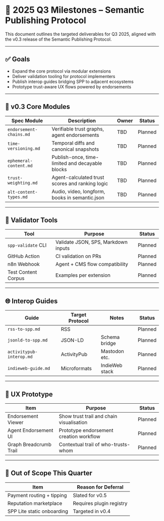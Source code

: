 # 📅 2025 Q3 Milestones – Semantic Publishing Protocol

This document outlines the targeted deliverables for Q3 2025, aligned with the v0.3 release of the Semantic Publishing Protocol.

---

## ✅ Goals
- Expand the core protocol via modular extensions
- Deliver validation tooling for protocol implementers
- Publish interop guides bridging SPP to adjacent ecosystems
- Prototype trust-aware UX flows powered by endorsements

---

## 🧱 v0.3 Core Modules

| Spec Module              | Description                                      | Owner | Status |
|--------------------------|--------------------------------------------------|-------|--------|
| `endorsement-chains.md` | Verifiable trust graphs, agent endorsements      | TBD   | Planned |
| `time-versioning.md`    | Temporal diffs and canonical snapshots           | TBD   | Planned |
| `ephemeral-content.md`  | Publish-once, time-limited and decayable blocks  | TBD   | Planned |
| `trust-weighting.md`    | Agent-calculated trust scores and ranking logic  | TBD   | Planned |
| `alt-content-types.md`  | Audio, video, longform, books in semantic.json   | TBD   | Planned |

---

## 🧪 Validator Tools

| Tool                | Purpose                             | Status  |
|---------------------|--------------------------------------|---------|
| `spp-validate` CLI  | Validate JSON, SPS, Markdown inputs | Planned |
| GitHub Action       | CI validation on PRs                | Planned |
| n8n Webhook         | Agent + CMS flow compatibility      | Planned |
| Test Content Corpus | Examples per extension              | Planned |

---

## 🌐 Interop Guides

| Guide                    | Target Protocol | Notes          | Status  |
|--------------------------|------------------|----------------|---------|
| `rss-to-spp.md`          | RSS              |                | Planned |
| `jsonld-to-spp.md`       | JSON-LD          | Schema bridge  | Planned |
| `activitypub-interop.md` | ActivityPub      | Mastodon etc.  | Planned |
| `indieweb-guide.md`      | Microformats     | IndieWeb stack | Planned |

---

## 🧩 UX Prototype

| Item                  | Purpose                                 | Status  |
|-----------------------|-----------------------------------------|---------|
| Endorsement Viewer    | Show trust trail and chain visualisation | Planned |
| Agent Endorsement UI  | Prototype endorsement creation workflow  | Planned |
| Graph Breadcrumb Trail| Contextual trail of who-trusts-whom      | Planned |

---

## 🚧 Out of Scope This Quarter

| Item                          | Reason for Deferral     |
|-------------------------------|--------------------------|
| Payment routing + tipping     | Slated for v0.5          |
| Reputation marketplace        | Requires plugin registry |
| SPP Lite static onboarding    | Targeted in v0.4         |
